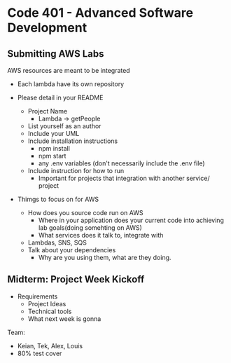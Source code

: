 # Code 401 - Advanced Software Development 

## Submitting AWS Labs

AWS resources are meant to be integrated
- Each lambda have its own repository 
- Please detail in your README
  - Project Name
    - Lambda -> getPeople
  - List yourself as an author
  - Include your UML
  - Include installation instructions
    - npm install
    - npm start
    - any .env variables (don't necessarily include the .env file)
  - Include instruction for how to run
    - Important for projects that integration with another service/ project

- Thimgs to focus on for AWS
  - How does you source code run on AWS
    - Where in your application does your current code into achieving lab goals(doing somehting on AWS) 
    - What services does it talk to, integrate with
  - Lambdas, SNS, SQS
  - Talk about your dependencies
    - Why are you using them, what are they doing.

## Midterm: Project Week Kickoff

- Requirements
  - Project Ideas
  - Technical tools
  - What next week is gonna

Team: 
- Keian, Tek, Alex, Louis
- 80% test cover


